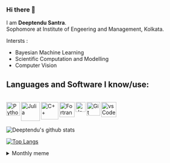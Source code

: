 ### Hi there 👋

I am **Deeptendu Santra**.
<br>Sophomore at Institute of Engeering and Management, Kolkata.

Intersts :
- Bayesian Machine Learning 
- Scientific Computation and Modelling 
- Computer Vision 

## Languages and Software I know/use:
<br/>
<img align="left" alt="Python" width="36px" src="https://user-images.githubusercontent.com/55111154/100546857-8ba9c700-3289-11eb-9627-ae469441946b.png" />

<img align="left" alt="Julia" width="50px" src="https://user-images.githubusercontent.com/55111154/100548941-f9f48680-3295-11eb-9d74-c272f92a50d4.png" />


<img align="left" alt="C++" width="46px" src="https://user-images.githubusercontent.com/55111154/100549944-5f4b7600-329c-11eb-8d47-a3d5f47bd248.png" />

<img align="left" alt="Fortran" width="40px" src= "https://user-images.githubusercontent.com/55111154/100549205-91a6a480-3297-11eb-8293-1179d4271612.png"/>

<img align="left" alt="Java" width="26px" src= "https://user-images.githubusercontent.com/55111154/100549990-ab96b600-329c-11eb-865d-419e80f8b710.png"/>

<img align="left" alt="Git" width="36px" src= "https://user-images.githubusercontent.com/55111154/100549956-74280980-329c-11eb-8b47-62b3ea97e5ca.png"/>

<img align="left" alt="vsCode" width="40px" src= "https://user-images.githubusercontent.com/55111154/100549504-41304680-3299-11eb-811c-570aae79deba.png"/>


<br/>
<br/>
<br/>

![Deeptendu's github stats](https://github-readme-stats.vercel.app/api?username=DSantra92&count_private=true&show_icons=True&theme=gotham)

[![Top Langs](https://github-readme-stats.vercel.app/api/top-langs/?username=DSantra92&hide=MATLAB)](https://github.com/anuraghazra/github-readme-stats)

<details>
<summary>Monthly meme</summary>

**My month in a meme** :
<br>

<img align="left" width = 400 src ="https://user-images.githubusercontent.com/55111154/100550098-94a49380-329d-11eb-99f2-c86ea74871e2.jpg">
</details>

